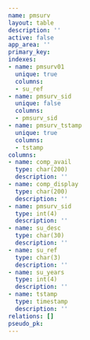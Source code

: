 ```yaml
---
name: pmsurv
layout: table
description: ''
active: false
app_area: ''
primary_key: 
indexes:
- name: pmsurv01
  unique: true
  columns:
  - su_ref
- name: pmsurv_sid
  unique: false
  columns:
  - pmsurv_sid
- name: pmsurv_tstamp
  unique: true
  columns:
  - tstamp
columns:
- name: comp_avail
  type: char(200)
  description: ''
- name: comp_display
  type: char(200)
  description: ''
- name: pmsurv_sid
  type: int(4)
  description: ''
- name: su_desc
  type: char(30)
  description: ''
- name: su_ref
  type: char(3)
  description: ''
- name: su_years
  type: int(4)
  description: ''
- name: tstamp
  type: timestamp
  description: ''
relations: []
pseudo_pk: 
---
```


